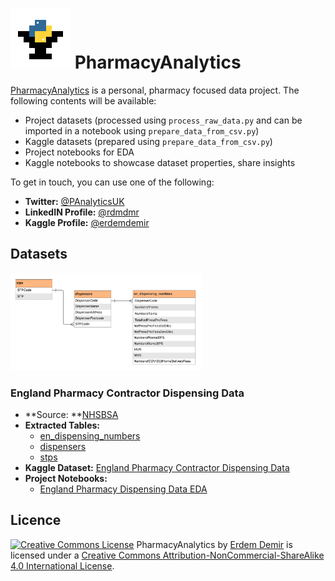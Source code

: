 # ![](media/palogo96.png) PharmacyAnalytics

[PharmacyAnalytics](https://pharmacyanalytics.co.uk/) is a personal, pharmacy focused data project. The following contents will be available:

* Project datasets (processed using `process_raw_data.py` and can be imported in a notebook using `prepare_data_from_csv.py`)
* Kaggle datasets (prepared using `prepare_data_from_csv.py`)
* Project notebooks for EDA
* Kaggle notebooks to showcase dataset properties, share insights

To get in touch, you can use one of the following:

* **Twitter:** [@PAnalyticsUK](https://twitter.com/PAnalyticsUK)
* **LinkedIN Profile:** [@rdmdmr](https://www.linkedin.com/in/rdmdmr/)
* **Kaggle Profile:** [@erdemdemir](https://www.kaggle.com/erdemdemir)

## Datasets

<img src="media/dbschema001.png" style="zoom:30%;" />

### England Pharmacy Contractor Dispensing Data

- **Source: **[NHSBSA](https://www.nhsbsa.nhs.uk/prescription-data/dispensing-data/dispensing-contractors-data)
- **Extracted Tables:** 
    - [en_dispensing_numbers](data/en_dispensing_numbers)
    - [dispensers](data/dispensers)
    - [stps](data/stps)
- **Kaggle Dataset:** [England Pharmacy Contractor Dispensing Data](https://www.kaggle.com/erdemdemir/england-pharmacy-contractor-dispensing-data)
- **Project Notebooks:**
    - [England Pharmacy Dispensing Data EDA](notebooks/en_dispensing_numbers_EDA.ipynb)

## Licence

<a rel="license" href="http://creativecommons.org/licenses/by-nc-sa/4.0/"><img alt="Creative Commons License" style="border-width:0" src="https://i.creativecommons.org/l/by-nc-sa/4.0/88x31.png" /></a> <span xmlns:dct="http://purl.org/dc/terms/" property="dct:title">PharmacyAnalytics</span> by <a xmlns:cc="http://creativecommons.org/ns#" href="https://github.com/erdemdemir/pharmacy-analytics" property="cc:attributionName" rel="cc:attributionURL">Erdem Demir</a> is licensed under a <a rel="license" href="http://creativecommons.org/licenses/by-nc-sa/4.0/">Creative Commons Attribution-NonCommercial-ShareAlike 4.0 International License</a>.